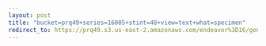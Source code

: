 ```yaml
---
layout: post
title: "bucket=prq49+series=16005+stint=48+view=text+what=specimen"
redirect_to: https://prq49.s3.us-east-2.amazonaws.com/endeavor%3D16/genomes/stage%3D0%2Bwhat%3Dgenerated/stint%3D48/series%3D16005/a%3Dgenome%2Bcriteria%3Dabundance%2Bmorph%3Dwildtype%2Bproc%3D0%2Bseries%3D16005%2Bstint%3D48%2Bthread%3D0%2Bvariation%3Dmaster%2Bext%3D.json.gz
---
```

